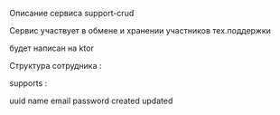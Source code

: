 Описание сервиса support-crud

Сервис участвует в обмене и хранении участников тех.поддержки

будет написан на ktor

Структура сотрудника :

supports :

uuid
name
email
password
created
updated